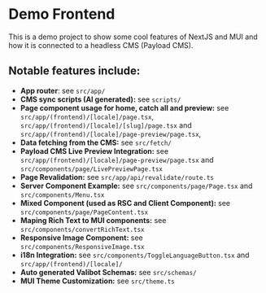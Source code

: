 # Demo Frontend

This is a demo project to show some cool features of NextJS and MUI and how it is connected to a headless CMS (Payload CMS).

## Notable features include:

- **App router**: see `src/app/`
- **CMS sync scripts (AI generated):** see `scripts/`
- **Page component usage for home, catch all and preview:** see `src/app/(frontend)/[locale]/page.tsx`, `src/app/(frontend)/[locale]/[slug]/page.tsx` and `src/app/(frontend)/[locale]/page-preview/page.tsx`,
- **Data fetching from the CMS:** see `src/fetch/`
- **Payload CMS Live Preview Integration:** see `src/app/(frontend)/[locale]/page-preview/page.tsx` and `src/components/page/LivePreviewPage.tsx`
- **Page Revalidation:** see `src/app/api/revalidate/route.ts`
- **Server Component Example:** see `src/components/page/Page.tsx` and `src/components/Menu.tsx`
- **Mixed Component (used as RSC and Client Component):** see `src/components/page/PageContent.tsx`
- **Maping Rich Text to MUI components:** see `src/components/convertRichText.tsx`
- **Responsive Image Component:** see `src/components/ResponsiveImage.tsx`
- **i18n Integration:** see `src/components/ToggleLanguageButton.tsx` and `src/app/(frontend)/[locale]/`
- **Auto generated Valibot Schemas:** see `src/schemas/`
- **MUI Theme Customization:** see `src/theme.ts`
